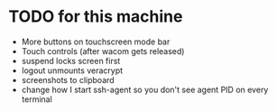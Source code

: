 # TODO for this machine

* More buttons on touchscreen mode bar
* Touch controls (after wacom gets released)
* suspend locks screen first
* logout unmounts veracrypt
* screenshots to clipboard
* change how I start ssh-agent so you don't see agent PID on every terminal
